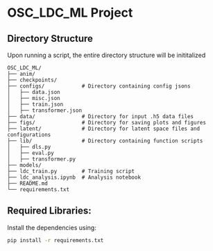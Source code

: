 # OSC_LDC_ML Project

## Directory Structure

Upon running a script, the entire directory structure will be inititalized

```
OSC_LDC_ML/
├── anim/
├── checkpoints/
├── configs/            # Directory containing config jsons
│   ├── data.json
│   ├── misc.json
│   ├── train.json
│   ├── transformer.json
├── data/               # Directory for input .h5 data files
├── figs/               # Directory for saving plots and figures
├── latent/             # Directory for latent space files and configurations
├── lib/                # Directory containing function scripts
│   ├── dls.py
│   ├── eval.py
│   ├── transformer.py
├── models/
├── ldc_train.py        # Training script
├── ldc_analysis.ipynb  # Analysis notebook
├── README.md
└── requirements.txt
```

## Required Libraries:
Install the dependencies using:
```bash
pip install -r requirements.txt
```